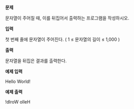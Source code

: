 **문제**

문자열이 주어질 때, 이를 뒤집어서 출력하는 프로그램을 작성하시오.  

**입력**

첫 번째 줄에 문자열이 주어진다. ( 1 ≤ 문자열의 길이 ≤ 1,000 )  

**출력**

문자열을 뒤집은 결과를 출력한다.

 

**예제 입력**

Hello World!

**예제 출력**

!dlroW olleH